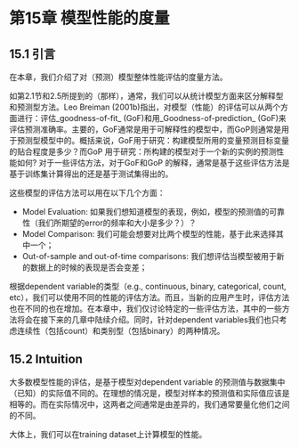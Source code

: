 # 第15章 模型性能的度量

## 15.1 引言

在本章，我们介绍了对（预测）模型整体性能评估的度量方法。

如第2.1节和2.5所提到的（那样），通常，我们可以从统计模型方面来区分解释型和预测型方法。Leo Breiman \(2001b\)指出，对模型（性能）的评估可以从两个方面进行：评估_goodness-of-fit_ \(GoF\)和用_Goodness-of-prediction_ \(GoF\)来评估预测准确率。主要的，GoF通常是用于可解释性的模型中，而GoP则通常是用于预测型模型中的。概括来说，GoF用于研究：构建模型所用的变量预测目标变量的贴合程度是多少？而GoP 用于研究：所构建的模型对于一个新的实例的预测性能如何? 对于一些评估方法，对于GoF和GoP 的解释，通常是基于这些评估方法是基于训练集计算得出的还是基于测试集得出的。

这些模型的评估方法可以用在以下几个方面：

* Model Evaluation: 如果我们想知道模型的表现，例如，模型的预测值的可靠性（我们所期望的error的频率和大小是多少？）？
* Model Comparison: 我们可能会想要对比两个模型的性能，基于此来选择其中一个；
* Out-of-sample and out-of-time comparisons: 我们想评估当模型被用于新的数据上的时候的表现是否会变差；

根据dependent variable的类型（e.g., continuous, binary, categorical, count, etc），我们可以使用不同的性能的评估方法。而且，当新的应用产生时，评估方法也在不同的也在增加。在本章中，我们仅讨论特定的一些评估方法，其中的一些方法将会在接下来的几章中陆续介绍。同时，针对dependent variables我们也只考虑连续性（包括count）和类别型（包括binary）的两种情况。

## 15.2 Intuition

大多数模型性能的评估，是基于模型对dependent variable 的预测值与数据集中（已知）的实际值不同的。在理想的情况是，模型对样本的预测值和实际值应该是相等的。而在实际情况中，这两者之间通常是由差异的，我们通常要量化他们之间的不同。

大体上，我们可以在training dataset上计算模型的性能。










